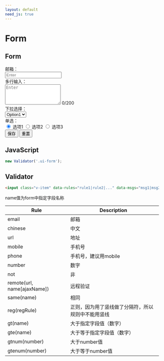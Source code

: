 ```yaml
---
layout: default
need_js: true
---
```


# Form

## Form

<form action="https://api.cooode.xyz/api2/star-success-demo" method="post" class="ui-form" autocomplete="off">
    <div class="form-group">
      <div class="form-label">邮箱：</div>
      <div class="form-con">
        <div class="ui-control-wrap">
          <input type="text" class="ui-form-control v-item" data-rules="required|email" data-msgs="请填写|格式错误" name="name" placeholder="Enter">
        </div>
      </div>
    </div>
    <div class="form-group">
      <div class="form-label">多行输入：</div>
      <div class="form-con">
        <div class="ui-control-wrap">
          <div class="ui-enter-count">
            <textarea rows="4" class="ui-form-control" maxlength="200" placeholder="Enter"></textarea>
            <span class="count">0/200</span>
          </div>
        </div>
      </div>
    </div>
    <div class="form-group">
      <div class="form-label">下拉选择：</div>
      <div class="form-con">
        <div class="ui-control-wrap">
          <select name="direct" class="js-select ui-select ui-form-control">
            <option value="1">Option1</option>
            <option value="2">Option2</option>
          </select>
        </div>
      </div>
    </div>
    <div class="form-group">
      <div class="form-label">单选：</div>
      <div class="form-con">
        <div class="ui-control-wrap">
          <label class="ui-radio mr-24">
            <input type="radio" name="type" value="1" checked>
            <i class="iconfont"></i>
            <span>选项1</span>
          </label>
          <label class="ui-radio mr-24">
            <input type="radio" name="type" value="2">
            <i class="iconfont"></i>
            <span>选项2</span>
          </label>
          <label class="ui-radio mr-24">
            <input type="radio" name="type" value="3">
            <i class="iconfont"></i>
            <span>选项3</span>
          </label>
        </div>
      </div>
    </div>
    <div class="form-group">
      <div class="form-label"></div>
      <div class="form-con ui-row">
        <button class="ui-button primary mr-16" type="submit">保存</button>
        <button class="ui-button" type="reset">重置</button>
      </div>
    </div>
  </form>

## JavaScript

```javascript
new Validator('.ui-form');
```

## Validator

```html
<input class="v-item" data-rules="rule1|rule2|..." data-msgs="msg1|msg2|..." />
```
<div class="mb-20">name值为form中指定字段名称</div>

| Rule      | Description |
| ----------- | ----------- |
| email      | 邮箱       |
| chinese | 中文 |
| url | 地址 |
| mobile | 手机号 |
| phone | 手机号，建议用mobile |
| number | 数字 |
| not | 非 |
| remote(url, name[ajaxName]) | 远程验证 |
| same(name) | 相同 |
| reg(regRule) | 正则，因为用了竖线做了分隔符，所以规则中不能用竖线 |
| gt(name) | 大于指定字段值（数字） |
| gte(name) | 大于等于指定字段值（数字） |
| gtnum(number) | 大于number值 |
| gtenum(number) | 大于等于number值 |